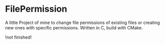 # FilePermission

A little Project of mine to change file permissions of existing files or creating new ones with specific permissions.
Written in C, build with CMake.


!not finished!